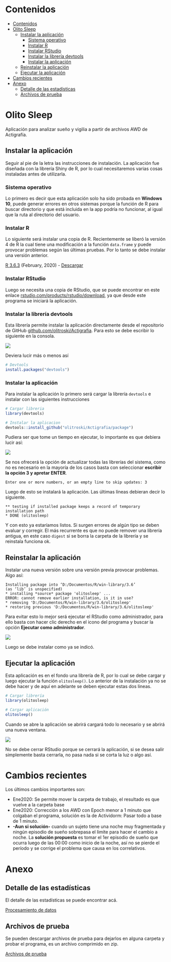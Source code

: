 # Contenidos
- [Contenidos](#contenidos)
- [Olito Sleep](#olito-sleep)
  - [Instalar la aplicación](#instalar-la-aplicación)
    - [Sistema operativo](#sistema-operativo)
    - [Instalar R](#instalar-r)
    - [Instalar RStudio](#instalar-rstudio)
    - [Instalar la librería devtools](#instalar-la-librería-devtools)
    - [Instalar la aplicación](#instalar-la-aplicación-1)
  - [Reinstalar la aplicación](#reinstalar-la-aplicación)
  - [Ejecutar la aplicación](#ejecutar-la-aplicación)
- [Cambios recientes](#cambios-recientes)
- [Anexo](#anexo)
  - [Detalle de las estadísticas](#detalle-de-las-estadísticas)
  - [Archivos de prueba](#archivos-de-prueba)

# Olito Sleep

Aplicación para analizar sueño y vigilia a partir de archivos AWD de Actigrafía.



## Instalar la aplicación

Seguir al pie de la letra las instrucciones de instalación. La aplicación fue diseñada con la librería Shiny de R, por lo cual necesitaremos varias cosas instaladas antes de utilizarla.

### Sistema operativo

Lo primero es decir que esta aplicación solo ha sido probada en **Windows 10**, puede generar errores en otros sistemas porque la función de R para buscar directorio y que está incluida en la app podría no funcionar, al igual que la ruta al directorio del usuario.

### Instalar R

Lo siguiente será instalar una copia de R. Recientemente se liberó la versión 4 de R la cual tiene una modificación a la función `data.frame` y puede provocar problemas según las últimas pruebas. Por lo tanto se debe instalar una versión anterior.

[R 3.6.3](https://cran.r-project.org/bin/windows/base/old/3.6.3) (February, 2020) - [Descargar](https://cran.r-project.org/bin/windows/base/old/3.6.3/R-3.6.3-win.exe)

### Instalar RStudio

Luego se necesita una copia de RStudio, que se puede encontrar en este enlace [rstudio.com/products/rstudio/download](https://rstudio.com/products/rstudio/download/#download), ya que desde este programa se iniciará la aplicación.

### Instalar la librería devtools

Esta librería permite instalar la aplicación directamente desde el repositorio de GitHub [github.com/olitroski/Actigrafia](https://github.com/olitroski/Actigrafia). Para esto se debe escribir lo siguiente en la consola.

![](https://raw.githubusercontent.com/olitroski/Actigrafia/master/varios/consola.png)

Deviera lucir más o menos así

```R
# Devtools
install.packages("devtools")
```

### Instalar la aplicación

Para instalar la aplicación lo primero será cargar la librería `devtools` e instalar con las siguientes  instrucciones

```R
# Cargar libreria
library(devtools)

# Instalar la aplicacion
devtools::install_github("olitroski/Actigrafia/package")
```

Pudiera ser que tome un tiempo en ejecutar, lo importante es que debiera lucir así:

![](https://raw.githubusercontent.com/olitroski/Actigrafia/master/varios/install_update.png)

Se nos ofrecerá la opción de actualizar todas las librerías del sistema, como no es necesario en la mayoría de los casos basta con seleccionar **escribir la opción 3 y apretar ENTER**.

```
Enter one or more numbers, or an empty line to skip updates: 3
```

Luego de esto se instalará la aplicación. Las últimas líneas debieran decir lo siguiente.

```
** testing if installed package keeps a record of temporary installation path
* DONE (olitosleep)
```

Y con esto ya estaríamos listos. Si surgen errores de algún tipo se deben evaluar y corregir. El más recurrente es que no puede remover una librería antigua, en este caso `digest` si se borra la carpeta de la librería y se reinstala funciona ok.

## Reinstalar la aplicación

Instalar una nueva versión sobre una versión previa provocar problemas. Algo así:  

```
Installing package into ‘D:/Documentos/R/win-library/3.6’
(as ‘lib’ is unspecified)
* installing *source* package 'olitosleep' ...
ERROR: cannot remove earlier installation, is it in use?
* removing 'D:/Documentos/R/win-library/3.6/olitosleep'
* restoring previous 'D:/Documentos/R/win-library/3.6/olitosleep'
```

Para evitar esto lo mejor será ejecutar el RStudio como administrador, para ello basta con hacer clic derecho en el icono del programa y buscar la opción **Ejecutar como administrador**.

![](https://raw.githubusercontent.com/olitroski/Actigrafia/master/varios/asadmin.png)

Luego se debe instalar como ya se indicó.

## Ejecutar la aplicación

Esta aplicación es en el fondo una librería de R, por lo cual se debe cargar y luego ejecutar la función `olitosleep()`. Lo anterior de la instalación ya no se debe hacer y de aquí en adelante se deben ejecutar estas dos lineas.

```R
# Cargar librería
library(olitosleep)

# Cargar aplicación
olitosleep()
```

Cuando se abre la aplicación se abrirá cargará todo lo necesario y se abrirá una nueva ventana.

![](https://raw.githubusercontent.com/olitroski/Actigrafia/master/varios/app.png)

No se debe cerrar RStudio porque se cerrará la aplicación, si se desea salir simplemente basta cerrarla, no pasa nada si se corta la luz o algo así.

# Cambios recientes

Los últimos cambios importantes son:

* Ene2020: Se permite mover la carpeta de trabajo, el resultado es que vuelve a la carpeta base
* Ene2020: Corrección a los AWD con Epoch menor a 1 minuto que colgaban el programa, solución es la de Actividorm: Pasar todo a base de 1 minuto.
* **-Aun si solución-** cuando un sujeto tiene una noche muy fragmentada y ningún episodio de sueño sobrepasa el limite para hacer el cambio a noche. La **solución propuesta** es tomar el 1er episodio de sueño que ocurra luego de las 00:00 como inicio de la noche, así no se pierde el período y se corrige el problema que causa en los correlativos.

# Anexo

## Detalle de las estadísticas

El detalle de las estadísticas se puede encontrar acá.

[Procesamiento de datos](https://github.com/olitroski/Actigrafia/blob/master/Procesamiento%20de%20datos.md)

## Archivos de prueba

Se pueden descargar archivos de prueba para dejarlos en alguna carpeta y probar el programa, es un archivo comprimido en zip. 

[Archivos de prueba](https://github.com/olitroski/Actigrafia/raw/master/testfolder/testfolder.zip)

